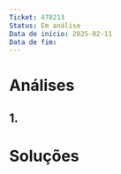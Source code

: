 ```yaml
---
Ticket: 478213
Status: Em análise
Data de início: 2025-02-11
Data de fim:
---
```


# Análises
## 1.


# Soluções



